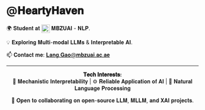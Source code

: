 # @𝐇𝐞𝐚𝐫𝐭𝐲𝐇𝐚𝐯𝐞𝐧  

🌍 𝐒𝐭𝐮𝐝𝐞𝐧𝐭 𝐚𝐭 <img src="https://media.licdn.com/dms/image/v2/D4D0BAQEkOYc1qQ9Dmg/company-logo_200_200/B4DZT_WFWvHkAI-/0/1739450767190/mbzuai_logo?e=1749081600&v=beta&t=xYnP9Vl8dfcALv8pPc-5TwCfnH1Z0XfznzapRvfANGA" alt="MBZUAI Logo" width="22" height="22" style="vertical-align:middle;"> 𝐌𝐁𝐙𝐔𝐀𝐈 - 𝐍𝐋𝐏.

💡 𝐄𝐱𝐩𝐥𝐨𝐫𝐢𝐧𝐠 𝐌𝐮𝐥𝐭𝐢-𝐦𝐨𝐝𝐚𝐥 𝐋𝐋𝐌𝐬 & 𝐈𝐧𝐭𝐞𝐫𝐩𝐫𝐞𝐭𝐚𝐛𝐥𝐞 𝐀𝐈. 

📫 𝐂𝐨𝐧𝐭𝐚𝐜𝐭 𝐦𝐞: [𝐋𝐚𝐧𝐠.𝐆𝐚𝐨@𝐦𝐛𝐳𝐮𝐚𝐢.𝐚𝐜.𝐚𝐞](mailto:Lang.Gao@mbzuai.ac.ae)  

---
<div align="center">
  
**𝐓𝐞𝐜𝐡 𝐈𝐧𝐭𝐞𝐫𝐞𝐬𝐭𝐬:**  
🧠 𝐌𝐞𝐜𝐡𝐚𝐧𝐢𝐬𝐭𝐢𝐜 𝐈𝐧𝐭𝐞𝐫𝐩𝐫𝐞𝐭𝐚𝐛𝐢𝐥𝐢𝐭𝐲 | ⚙️ 𝐑𝐞𝐥𝐢𝐚𝐛𝐥𝐞 𝐀𝐩𝐩𝐥𝐢𝐜𝐚𝐭𝐢𝐨𝐧 𝐨𝐟 𝐀𝐈 | 💬 𝐍𝐚𝐭𝐮𝐫𝐚𝐥 𝐋𝐚𝐧𝐠𝐮𝐚𝐠𝐞 𝐏𝐫𝐨𝐜𝐞𝐬𝐬𝐢𝐧𝐠  

💞 𝐎𝐩𝐞𝐧 𝐭𝐨 𝐜𝐨𝐥𝐥𝐚𝐛𝐨𝐫𝐚𝐭𝐢𝐧𝐠 𝐨𝐧 𝐨𝐩𝐞𝐧-𝐬𝐨𝐮𝐫𝐜𝐞 𝐋𝐋𝐌, 𝐌𝐋𝐋𝐌, 𝐚𝐧𝐝 𝐗𝐀𝐈 𝐩𝐫𝐨𝐣𝐞𝐜𝐭𝐬.

</div>
